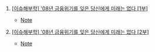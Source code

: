 1. [[이슈해부학] '08년 금융위기를 잊은 당신에게 미래는 없다 [1부]](https://youtu.be/GTM9NN9kc-s)
    - [Note](./Note/금융위기_잊은_당신에게_1부.md)

2. [[이슈해부학] '08년 금융위기를 잊은 당신에게 미래는 없다 [2부]](https://youtu.be/HpAcZOmg8rU)
    - [Note](./Note/금융위기_잊은_당신에게_2부.md)